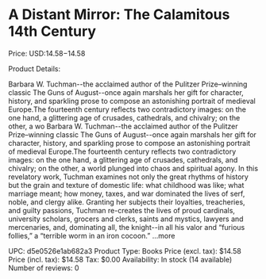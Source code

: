 # A Distant Mirror: The Calamitous 14th Century

Price: USD:$14.58-$14.58

Product Details:

Barbara W. Tuchman--the acclaimed author of the Pulitzer Prize–winning classic The Guns of August--once again marshals her gift for character, history, and sparkling prose to compose an astonishing portrait of medieval Europe.The fourteenth century reflects two contradictory images: on the one hand, a glittering age of crusades, cathedrals, and chivalry; on the other, a wo Barbara W. Tuchman--the acclaimed author of the Pulitzer Prize–winning classic The Guns of August--once again marshals her gift for character, history, and sparkling prose to compose an astonishing portrait of medieval Europe.The fourteenth century reflects two contradictory images: on the one hand, a glittering age of crusades, cathedrals, and chivalry; on the other, a world plunged into chaos and spiritual agony. In this revelatory work, Tuchman examines not only the great rhythms of history but the grain and texture of domestic life: what childhood was like; what marriage meant; how money, taxes, and war dominated the lives of serf, noble, and clergy alike. Granting her subjects their loyalties, treacheries, and guilty passions, Tuchman re-creates the lives of proud cardinals, university scholars, grocers and clerks, saints and mystics, lawyers and mercenaries, and, dominating all, the knight--in all his valor and “furious follies,” a “terrible worm in an iron cocoon.” ...more

UPC: d5e0526e1ab682a3
Product Type: Books
Price (excl. tax): $14.58
Price (incl. tax): $14.58
Tax: $0.00
Availability: In stock (14 available)
Number of reviews: 0